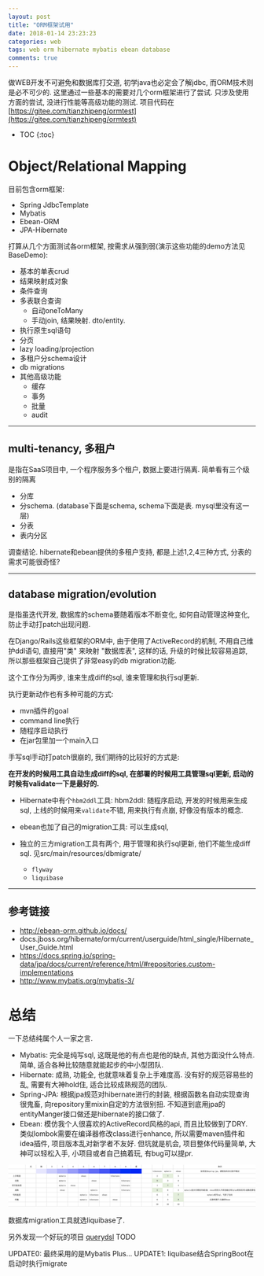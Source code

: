 ```yaml
---
layout: post
title: "ORM框架试用"
date: 2018-01-14 23:23:23
categories: web
tags: web orm hibernate mybatis ebean database
comments: true
---
```


做WEB开发不可避免和数据库打交道, 初学java也必定会了解jdbc, 而ORM技术则是必不可少的. 这里通过一些基本的需要对几个orm框架进行了尝试. 只涉及使用方面的尝试, 没进行性能等高级功能的测试. 项目代码在 [https://gitee.com/tianzhipeng/ormtest](https://gitee.com/tianzhipeng/ormtest)

* TOC
{:toc}

# Object/Relational Mapping
目前包含orm框架:

- Spring JdbcTemplate
- Mybatis
- Ebean-ORM
- JPA-Hibernate

打算从几个方面测试各orm框架, 按需求从强到弱(演示这些功能的demo方法见BaseDemo):

- 基本的单表crud
- 结果映射成对象
- 条件查询
- 多表联合查询
    - 自动oneToMany
    - 手动join, 结果映射. dto/entity.
- 执行原生sql语句
- 分页
- lazy loading/projection
- 多租户分schema设计 
- db migrations 
- 其他高级功能
    - 缓存
    - 事务
    - 批量
    - audit
  
  
-----

## multi-tenancy, 多租户
是指在SaaS项目中, 一个程序服务多个租户, 数据上要进行隔离.
简单看有三个级别的隔离

- 分库
- 分schema. (database下面是schema, schema下面是表. mysql里没有这一层)
- 分表
- 表内分区

调查结论. hibernate和ebean提供的多租户支持, 都是上述1,2,4三种方式, 分表的需求可能很奇怪?
  
-----

## database migration/evolution
是指虽迭代开发, 数据库的schema要随着版本不断变化,
如何自动管理这种变化, 防止手动打patch出现问题. 

在Django/Rails这些框架的ORM中, 由于使用了ActiveRecord的机制, 不用自己维护ddl语句, 直接用"类" 来映射 "数据库表", 
这样的话, 升级的时候比较容易追踪, 所以那些框架自己提供了非常easy的db migration功能.

这个工作分为两步, 谁来生成diff的sql, 谁来管理和执行sql更新.

执行更新动作也有多种可能的方式:

- mvn插件的goal
- command line执行
- 随程序启动执行
- 在jar包里加一个main入口

手写sql手动打patch很崩的, 我们期待的比较好的方式是:

**在开发的时候用工具自动生成diff的sql, 在部署的时候用工具管理sql更新, 启动的时候有validate一下是最好的.** 

- Hibernate中有个`hbm2ddl`工具:
  hbm2ddl: 随程序启动, 开发的时候用来生成sql, 上线的时候用来`validate`不错, 用来执行有点崩, 好像没有版本的概念.

- ebean也加了自己的migration工具:
  可以生成sql, 

- 独立的三方migration工具有两个, 用于管理和执行sql更新, 他们不能生成diff sql. 见src/main/resources/dbmigrate/
  - `flyway`
  - `liquibase`

----

## 参考链接

- http://ebean-orm.github.io/docs/
- docs.jboss.org/hibernate/orm/current/userguide/html_single/Hibernate_User_Guide.html
- https://docs.spring.io/spring-data/jpa/docs/current/reference/html/#repositories.custom-implementations
- http://www.mybatis.org/mybatis-3/

# 总结

一下总结纯属个人一家之言.

- Mybatis: 完全是纯写sql, 这既是他的有点也是他的缺点, 其他方面没什么特点. 简单, 适合各种比较随意就能起步的中小型团队.
- Hibernate:  成熟, 功能全, 也就意味着复杂上手难度高. 没有好的规范容易些的乱, 需要有大神hold住, 适合比较成熟规范的团队.
- Spring-JPA: 根据jpa规范对hibernate进行的封装, 根据函数名自动实现查询很鬼畜, 向repository里mixin自定的方法很别扭. 不知道到底用jpa的entityManger接口做还是hibernate的接口做了.
- Ebean: 模仿我个人很喜欢的ActiveRecord风格的api, 而且比较做到了DRY. 类似lombok需要在编译器修改class进行enhance, 所以需要maven插件和idea插件, 项目版本乱对新学者不友好. 但坑就是机会, 项目整体代码量简单, 大神可以轻松入手, 小项目或者自己搞着玩, 有bug可以提pr. 

![对比](/resources/ormtest/compare.png)

数据库migration工具就选liquibase了.

另外发现一个好玩的项目 [querydsl](http://www.querydsl.com/) TODO

UPDATE0: 最终采用的是Mybatis Plus...
UPDATE1: liquibase结合SpringBoot在启动时执行migrate